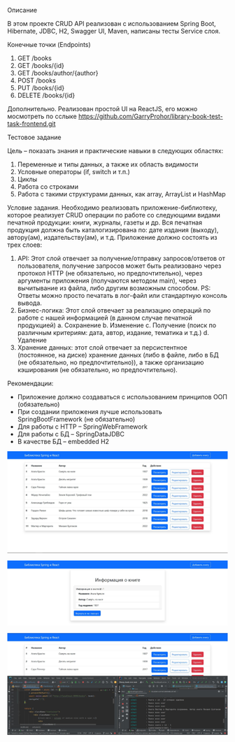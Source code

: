 Описание

В этом проекте CRUD API реализован с использованием Spring Boot, Hibernate, JDBC, H2, Swagger UI, Maven, написаны тесты Service слоя.

Конечные точки (Endpoints)
1. GET /books
2. GET /books/{id}
3. GET /books/author/{author}
4. POST /books
5. PUT /books/{id}
5. DELETE /books/{id}

Дополнительно. 
Реализован простой UI на ReactJS, его можно мосмотреть по сслыке https://github.com/GarryProhor/library-book-test-task-frontend.git

Тестовое задание

Цель – показать знания и практические навыки в следующих областях:
1. Переменные и типы данных, а также их область видимости
2. Условные операторы (if, switch и т.п.)
3. Циклы
4. Работа со строками
5. Работа с такими структурами данных, как array, ArrayList и HashMap

Условие задания.
Необходимо реализовать приложение-библиотеку, которое реализует CRUD операции по работе
со следующими видами печатной продукции: книги, журналы, газеты и др.
Вся печатная продукция должна быть каталогизирована по: дате издания (выходу), автору(ам),
издательству(ам), и т.д.
Приложение должно состоять из трех слоев:
1. API: Этот слой отвечает за получение/отправку запросов/ответов от пользователя,
получение запросов может быть реализовано через протокол HTTP (не обязательно, но
предпочтительно), через аргументы приложения (получаются методом main), через
вычитывание из файла, либо другим возможным способом.
PS: Ответы можно просто печатать в лог-файл или стандартную консоль вывода.
2. Бизнес-логика: Этот слой отвечает за реализацию операций по работе с нашей
информацией (в данном случае печатной продукцией)
a. Сохранение
b. Изменение
c. Получение (поиск по различным критериям: дата, автор, издание, тематика и т.д.)
d. Удаление
3. Хранение данных: этот слой отвечает за персистентное (постоянное, на диске) хранение
данных (либо в файле, либо в БД (не обязательно, но предпочтительно)), а также
организацию кэширования (не обязательно, но предпочтительно).

Рекомендации:

 - Приложение должно создаваться с использованием принципов ООП (обязательно)
 - При создании приложения лучше использовать SpringBootFramework (не обязательно)
 - Для работы с HTTP – SpringWebFramework
 - Для работы с БД – SpringDataJDBC
 - В качестве БД – embedded H2


![](https://github.com/GarryProhor/library-book-test-task-frontend/blob/main/src/assets/2.JPG)

![](https://github.com/GarryProhor/library-book-test-task-frontend/blob/main/src/assets/3.JPG)

![](https://github.com/GarryProhor/library-book-test-task-frontend/blob/main/src/assets/1.JPG)
